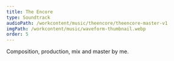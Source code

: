 ```yaml
---
title: The Encore
type: Soundtrack
audioPath: /workcontent/music/theencore/theencore-master-v1
imgPath: /workcontent/music/waveform-thumbnail.webp
order: 5
---
```

Composition, production, mix and master by me.
